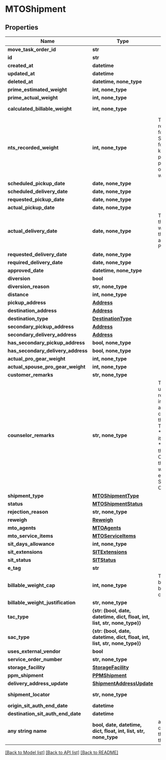 # MTOShipment


## Properties
Name | Type | Description | Notes
------------ | ------------- | ------------- | -------------
**move_task_order_id** | **str** |  | [optional] 
**id** | **str** |  | [optional] 
**created_at** | **datetime** |  | [optional] 
**updated_at** | **datetime** |  | [optional] 
**deleted_at** | **datetime, none_type** |  | [optional] 
**prime_estimated_weight** | **int, none_type** |  | [optional] 
**prime_actual_weight** | **int, none_type** |  | [optional] 
**calculated_billable_weight** | **int, none_type** |  | [optional] [readonly] 
**nts_recorded_weight** | **int, none_type** | The previously recorded weight for the NTS Shipment. Used for NTS Release to know what the previous primeActualWeight or billable weight was. | [optional] 
**scheduled_pickup_date** | **date, none_type** |  | [optional] 
**scheduled_delivery_date** | **date, none_type** |  | [optional] 
**requested_pickup_date** | **date, none_type** |  | [optional] 
**actual_pickup_date** | **date, none_type** |  | [optional] 
**actual_delivery_date** | **date, none_type** | The actual date that the shipment was delivered to the destination address by the Prime | [optional] 
**requested_delivery_date** | **date, none_type** |  | [optional] 
**required_delivery_date** | **date, none_type** |  | [optional] 
**approved_date** | **datetime, none_type** |  | [optional] 
**diversion** | **bool** |  | [optional] 
**diversion_reason** | **str, none_type** |  | [optional] 
**distance** | **int, none_type** |  | [optional] 
**pickup_address** | [**Address**](Address.md) |  | [optional] 
**destination_address** | [**Address**](Address.md) |  | [optional] 
**destination_type** | [**DestinationType**](DestinationType.md) |  | [optional] 
**secondary_pickup_address** | [**Address**](Address.md) |  | [optional] 
**secondary_delivery_address** | [**Address**](Address.md) |  | [optional] 
**has_secondary_pickup_address** | **bool, none_type** |  | [optional] 
**has_secondary_delivery_address** | **bool, none_type** |  | [optional] 
**actual_pro_gear_weight** | **int, none_type** |  | [optional] 
**actual_spouse_pro_gear_weight** | **int, none_type** |  | [optional] 
**customer_remarks** | **str, none_type** |  | [optional] 
**counselor_remarks** | **str, none_type** | The counselor can use the counselor remarks field to inform the movers about any special circumstances for this shipment. Typical examples:   * bulky or fragile items,   * weapons,   * access info for their address. Counselors enters this information when creating or editing an MTO Shipment. Optional field.  | [optional] 
**shipment_type** | [**MTOShipmentType**](MTOShipmentType.md) |  | [optional] 
**status** | [**MTOShipmentStatus**](MTOShipmentStatus.md) |  | [optional] 
**rejection_reason** | **str, none_type** |  | [optional] 
**reweigh** | [**Reweigh**](Reweigh.md) |  | [optional] 
**mto_agents** | [**MTOAgents**](MTOAgents.md) |  | [optional] 
**mto_service_items** | [**MTOServiceItems**](MTOServiceItems.md) |  | [optional] 
**sit_days_allowance** | **int, none_type** |  | [optional] 
**sit_extensions** | [**SITExtensions**](SITExtensions.md) |  | [optional] 
**sit_status** | [**SITStatus**](SITStatus.md) |  | [optional] 
**e_tag** | **str** |  | [optional] 
**billable_weight_cap** | **int, none_type** | TIO override billable weight to be used for calculations | [optional] 
**billable_weight_justification** | **str, none_type** |  | [optional] 
**tac_type** | **{str: (bool, date, datetime, dict, float, int, list, str, none_type)}** |  | [optional] 
**sac_type** | **{str: (bool, date, datetime, dict, float, int, list, str, none_type)}** |  | [optional] 
**uses_external_vendor** | **bool** |  | [optional] 
**service_order_number** | **str, none_type** |  | [optional] 
**storage_facility** | [**StorageFacility**](StorageFacility.md) |  | [optional] 
**ppm_shipment** | [**PPMShipment**](PPMShipment.md) |  | [optional] 
**delivery_address_update** | [**ShipmentAddressUpdate**](ShipmentAddressUpdate.md) |  | [optional] 
**shipment_locator** | **str, none_type** |  | [optional] [readonly] 
**origin_sit_auth_end_date** | **datetime** |  | [optional] 
**destination_sit_auth_end_date** | **datetime** |  | [optional] 
**any string name** | **bool, date, datetime, dict, float, int, list, str, none_type** | any string name can be used but the value must be the correct type | [optional]

[[Back to Model list]](../README.md#documentation-for-models) [[Back to API list]](../README.md#documentation-for-api-endpoints) [[Back to README]](../README.md)


